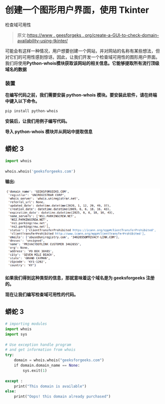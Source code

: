 # 创建一个图形用户界面，使用 Tkinter

检查域可用性

> 原文:[https://www . geesforgeks . org/create-a-GUI-to-check-domain-availability-using-tkinter/](https://www.geeksforgeeks.org/create-a-gui-to-check-domain-availability-using-tkinter/)

可能会有这样一种情况，用户想要创建一个网站，并对网站的名称有某些想法，但对它们的可用性感到惊讶。因此，让我们开发一个检查域可用性的图形用户界面。我们将使用**Python-whois**[](https://pypi.org/project/python-whois/)**模块获取该网站的相关信息。它能够提取所有流行顶级域名的数据**

### **装置**

**在编写代码之前，我们需要安装 **python-whois** 模块。要安装此软件，请在终端中键入以下命令。**

```py
pip install python-whois
```

**安装后，让我们用例子编写代码。**

**导入 python-whois 模块并从网站中提取信息**

## **蟒蛇 3**

```py
import whois

whois.whois('geeksforgeeks.com')
```

****输出:****

**![](img/2f659fc617c855c41b9c53e9c916033c.png)**

**如果我们得到这种类型的信息，那就意味着这个域名是为 geeksforgeeks 注册的。**

****现在让我们编写检查域可用性的代码。****

## **蟒蛇 3**

```py
# importing modules
import whois
import sys

# Use exception handle program
# and get information from whois
try:
    domain = whois.whois("geeksforgeeks.com")
    if domain.domain_name == None:
        sys.exit(1)

except :
    print("This domain is available")
else:
    print("Oops! this domain already purchased")
```